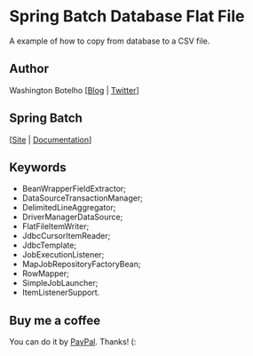 # Spring Batch Database Flat File

A example of how to copy from database to a CSV file. 

## Author

Washington Botelho [[Blog](http://wbotelhos.com.br) | [Twitter](http://twitter.com/#!/wbotelhos)]

## Spring Batch

[[Site](http://static.springsource.org/spring-batch/) | [Documentation](http://static.springsource.org/spring-batch/reference/index.html)]

## Keywords

+ BeanWrapperFieldExtractor;
+ DataSourceTransactionManager;
+ DelimitedLineAggregator;
+ DriverManagerDataSource;
+ FlatFileItemWriter;
+ JdbcCursorItemReader;
+ JdbcTemplate;
+ JobExecutionListener;
+ MapJobRepositoryFactoryBean;
+ RowMapper;
+ SimpleJobLauncher;
+ ItemListenerSupport.

## Buy me a coffee

You can do it by [PayPal](https://www.paypal.com/cgi-bin/webscr?cmd=_donations&business=X8HEP2878NDEG&item_name=Github). Thanks! (: